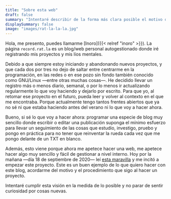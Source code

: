 ```yaml
---
title: "Sobre esta web"
draft: false
summary: "Intentaré describir de la forma más clara posible el motivo de esta web."
displaySummary: false
image: "images/rat-la-la-la.jpg"
---
```


Hola, me presento, puedes llamarme [Inoro]({{< relref "inoro" >}}). La página `record.rat.la` es un blog/web personal autogestionado donde iré registrando mis proyectos y mis líos mentales.

<!-- {{< blockMediaText src="images/rat-la-la-la.jpg" alt="Logotipo inicial de la web, una rata cantando: la la la." >}}
Lores ipsum dolor sit amet, consectetur adipiscing elit.
{{< /blockMediaText >}} -->

Debido a que siempre estoy iniciando y abandonando nuevos proyectos, y que cada dos por tres no dejo de saltar entre centrarme en la programación, en las redes o en ese pozo sin fondo también conocido como GNU/Linux —entre otras muchas cosas—. He decidido llevar un registro más o menos diario, semanal, o por lo menos ir actualizando regularmente lo que voy haciendo y dejarlo por escrito. Para que yo, al retomar ese proyecto en el futuro, pueda leer y volver al contexto en el que me encontraba. Porque actualmente tengo tantos frentes abiertos que ya no sé ni que estaba haciendo antes del verano ni lo que voy a hacer ahora.

Bueno, si sé lo que voy a hacer ahora: programar una especie de blog muy sencillo donde escribir o editar una publicación suponga el mínimo esfuerzo para llevar un seguimiento de las cosas que estudio, investigo, pruebo y pongo en práctica para no tener que reinventar la rueda cada vez que me pongo delante de un TXT en blanco.

Además, esto viene porque ahora me apetece hacer una web, me apetece hacer algo muy sencillo y fácil de gestionar a nivel interno. Hoy por la mañana —día 18 de septiembre de 2020— leí [esta maravilla](http://motherfuckingwebsite.com/) y me incitó a empezar este proyecto. Este es un buen ejemplo de lo que quiero hacer con este blog, acordarme del motivo y el procedimiento que sigo al hacer un proyecto.

Intentaré cumplir esta visión en la medida de lo posible y no parar de sentir curiosidad por cosas nuevas.
